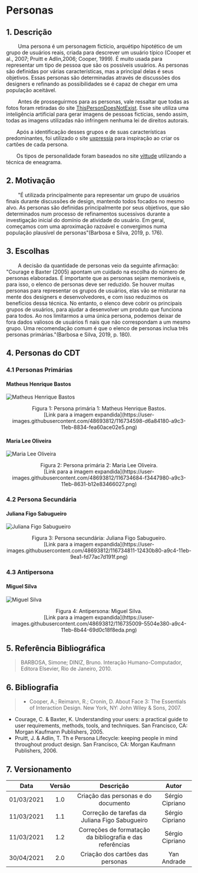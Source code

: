 # Personas

## 1. Descrição

&emsp;&emsp; Uma persona é um personagem fictício, arquétipo hipotético de um grupo de usuários reais, criada para descrever um usuário típico (Cooper et al., 2007; Pruitt e Adlin,2006; Cooper, 1999). É muito usada para representar um tipo de pessoa que são os possíveis usuários. As personas são definidas por várias características, mas a principal delas é seus objetivos. Essas personas são determinadas através de discussões dos designers e refinando as possibilidades se é capaz de chegar em uma população aceitável.

&emsp;&emsp; Antes de prosseguirmos para as personas, vale ressaltar que todas as fotos foram retiradas do site <a href="https://thispersondoesnotexist.com/">ThisPersonDoesNotExist</a>. Esse site utiliza uma inteligência artificial para gerar imagens de pessoas fictícias, sendo assim, todas as imagens utilizadas não infringem nenhuma lei de direitos autorais.

&emsp;&emsp;Após a identificação desses grupos e de suas características predominantes, foi utilizado o site [uxpressia](https://uxpressia.com/) para inspiração ao criar os cartões de cada persona. 

&emsp;&emsp;Os tipos de personalidade foram baseados no site [vittude](https://www.vittude.com/blog/eneagrama/) utilizando a técnica de eneagrama.

## 2. Motivação

&emsp;&emsp; "É utilizada principalmente para representar um grupo de usuários finais durante discussões de design, mantendo todos focados no mesmo alvo. As personas são definidas principalmente por seus objetivos, que são determinados num processo de refinamentos sucessivos durante a investigação inicial do domínio de atividade do usuário. Em geral, começamos com uma aproximação razoável e convergimos numa população plausível de personas"(Barbosa e Silva, 2019, p. 176). 

## 3. Escolhas

&emsp;&emsp; A decisão da quantidade de personas veio da seguinte afirmação: "Courage e Baxter (2005) apontam um cuidado na escolha do número de personas elaboradas. É importante que as personas sejam memoráveis e, para isso, o elenco de personas deve ser reduzido. Se houver muitas personas para representar os grupos de usuários, elas vão se misturar na mente dos designers e desenvolvedores, e com isso reduzimos os benefícios dessa técnica. No entanto, o elenco deve cobrir os principais grupos de usuários, para ajudar a desenvolver um produto que funciona para todos. Ao nos limitarmos a uma única persona, podemos deixar de fora dados valiosos de usuários fi nais que não correspondam a um mesmo grupo. Uma recomendação comum é que o elenco de personas inclua três personas primárias."(Barbosa e Silva, 2019, p. 180). 

## 4. Personas do CDT

### 4.1 Personas Primárias

#### Matheus Henrique Bastos

![Matheus Henrique Bastos](../../assets/imagens/Persona-Matheus.png)
<center>Figura 1: Persona primária 1: Matheus Henrique Bastos.<br>[Link para a imagem expandida](https://user-images.githubusercontent.com/48693812/116734598-d6a84180-a9c3-11eb-8834-fea60ace02e5.png)</center>

#### Maria Lee Oliveira

![Maria Lee Oliveira](../../assets/imagens/Persona-Maria.png)
<center>Figura 2: Persona primária 2: Maria Lee Oliveira.<br>[Link para a imagem expandida](https://user-images.githubusercontent.com/48693812/116734684-f3447980-a9c3-11eb-8631-b12e83466027.png)</center>

### 4.2 Persona Secundária

#### Juliana Figo Sabugueiro

![Juliana Figo Sabugueiro](../../assets/imagens/Persona-Juliana.png)
<center>Figura 3: Persona secundária: Juliana Figo Sabugueiro.<br>[Link para a imagem expandida](https://user-images.githubusercontent.com/48693812/116734811-12430b80-a9c4-11eb-9ea1-fd77ac7d191f.png)</center>

### 4.3 Antipersona

#### Miguel Silva

![Miguel Silva](../../assets/imagens/Antipersona-Miguel.png)
<center>Figura 4: Antipersona: Miguel Silva.<br>[Link para a imagem expandida](https://user-images.githubusercontent.com/48693812/116735009-5504e380-a9c4-11eb-8b44-69d0c18f8eda.png)</center>

## 5. Referência Bibliográfica

> BARBOSA, Simone; DINIZ, Bruno. Interação Humano-Computador, Editora Elsevier, Rio de Janeiro, 2010. 

## 6. Bibliografia

> - Cooper, A.; Reimann, R.; Cronin, D. About Face 3: The Essentials of Interaction Design. New York, NY: John Wiley & Sons, 2007.
  - Courage, C. & Baxter, K. Understanding your users: a practical guide to user requirements, methods, tools, and techniques. San Francisco, CA: Morgan Kaufmann Publishers, 2005.
  - Pruitt, J. & Adlin, T. Th e Persona Lifecycle: keeping people in mind throughout product design. San Francisco, CA: Morgan Kaufmann Publishers, 2006. 

## 7. Versionamento

|Data|Versão|Descrição|Autor|
|:-:|:-:|:-:|:-:|
|01/03/2021|1.0|Criação das personas e do documento|Sérgio Cipriano|
|11/03/2021|1.1|Correção de tarefas da Juliana Figo Sabugueiro|Sérgio Cipriano|
|11/03/2021|1.2|Correções de formatação da bibliografia e das referências|Sérgio Cipriano|
|30/04/2021|2.0|Criação dos cartões das personas|Yan Andrade|
